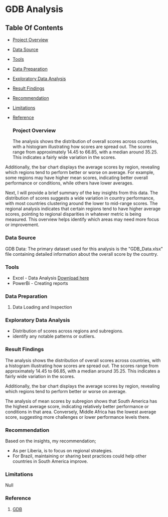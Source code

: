   # GDB Analysis 

## Table Of Contents

- [Project Overview](#project-overview)
- [Data Source](#data-source)
- [Tools](#tools)
- [Data Preparation](#data-preparation)
- [Exploratory Data Analysis](#exploratory-data-analysis)
- [Result Findings](#result-findings)
- [Recommendation](#recommendation)
- [Limitations](#limitations)
- [Reference](#reference)

  ### Project Overview 

  The analysis shows the distribution of overall scores across countries, with a histogram illustrating how scores are spread out. The scores range from approximately 14.45 to 66.85, with a median around 35.25. This indicates a fairly wide variation in the scores.

Additionally, the bar chart displays the average scores by region, revealing which regions tend to perform better or worse on average. For example, some regions may have higher mean scores, indicating better overall performance or conditions, while others have lower averages.

Next, I will provide a brief summary of the key insights from this data.
The distribution of scores suggests a wide variation in country performance, with most countries clustering around the lower to mid-range scores. The regional analysis indicates that certain regions tend to have higher average scores, pointing to regional disparities in whatever metric is being measured. This overview helps identify which areas may need more focus or improvement.

### Data Source

GDB Data: The primary dataset used for this analysis is the "GDB_Data.xlsx" file containing detailed information about the overall score by the country.

### Tools

- Excel - Data Analysis [Download here](https://Microsoft.com)
- PowerBi - Creating reports


### Data Preparation

1. Data Loading and Inspection

### Exploratory Data Analysis

- Distribution of scores across regions and subregions.
- identify any notable patterns or outliers.

### Result Findings

The analysis shows the distribution of overall scores across countries, with a histogram illustrating how scores are spread out. The scores range from approximately 14.45 to 66.85, with a median around 35.25. This indicates a fairly wide variation in the scores.

Additionally, the bar chart displays the average scores by region, revealing which regions tend to perform better or worse on average. 

The analysis of mean scores by subregion shows that South America has the highest average score, indicating relatively better performance or conditions in that area. Conversely, Middle Africa has the lowest average score, suggesting more challenges or lower performance levels there.

### Recommendation

Based on the insights, my recommendation;
- As per Liberia, is to focus on regional strategies.
- For Brazil, maintaining or sharing best practices could help other countries in South America improve.

### Limitations

Null

### Reference

1. [GDB](https://globaldatabarometer.org/2025/06/global-data-barometer-data-visualization-challenge-2025/)
